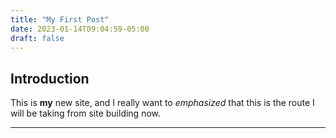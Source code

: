 ```yaml
---
title: "My First Post"
date: 2023-01-14T09:04:59-05:00
draft: false
---
```


## Introduction

This is **my** new site, and I really want to *emphasized* that this is the route I will be taking from site building now.

****